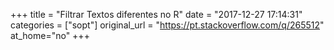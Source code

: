+++
title = "Filtrar Textos diferentes no R"
date = "2017-12-27 17:14:31"
categories = ["sopt"]
original_url = "https://pt.stackoverflow.com/q/265512"
at_home="no"
+++

